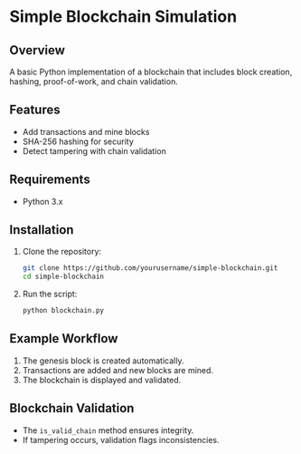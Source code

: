 # Simple Blockchain Simulation  

## Overview  
A basic Python implementation of a blockchain that includes block creation, hashing, proof-of-work, and chain validation.  

## Features  
- Add transactions and mine blocks  
- SHA-256 hashing for security  
- Detect tampering with chain validation  

## Requirements  
- Python 3.x  

## Installation  
1. Clone the repository:  
   ```bash
   git clone https://github.com/yourusername/simple-blockchain.git  
   cd simple-blockchain  
   ```  
2. Run the script:  
   ```bash
   python blockchain.py  
   ```  

## Example Workflow  
1. The genesis block is created automatically.  
2. Transactions are added and new blocks are mined.  
3. The blockchain is displayed and validated.  

## Blockchain Validation  
- The `is_valid_chain` method ensures integrity.  
- If tampering occurs, validation flags inconsistencies.  
